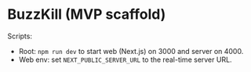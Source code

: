 # BuzzKill (MVP scaffold)

Scripts:

- Root: `npm run dev` to start web (Next.js) on 3000 and server on 4000.
- Web env: set `NEXT_PUBLIC_SERVER_URL` to the real-time server URL.



